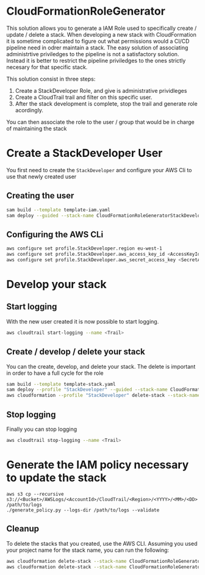 # CloudFormationRoleGenerator

This solution allows you to generate a IAM Role used to specifically create / update / delete a stack.
When developing a new stack with CloudFormation it is sometime complicated to figure out what permissions would a CI/CD pipeline need in odrer maintain a stack. 
The easy solution of associating administrtive priviledges to the pipeline is not a satisfactory solution. 
Instead it is better to restrict the pipeline priviledges to the ones strictly necesary for that specific stack.

This solution consist in three steps:

1. Create a StackDeveloper Role, and give is administrative prividleges
1. Create a CloudTrail trail and filter on this specific user.
1. After the stack development is complete, stop the trail and generate role acordingly.

You can then associate the role to the user / group that would be in charge of maintaining the stack

# Create a StackDeveloper User

You first need to create the `StackDeveloper` and configure your AWS Cli to use that newly created user

## Creating the user

```bash
sam build --template template-iam.yaml
sam deploy --guided --stack-name CloudFormationRoleGeneratorStackDeveloper --capabilities "CAPABILITY_IAM CAPABILITY_NAMED_IAM"
```

## Configuring the AWS CLi

```bash
aws configure set profile.StackDeveloper.region eu-west-1
aws configure set profile.StackDeveloper.aws_access_key_id <AccessKeyId>
aws configure set profile.StackDeveloper.aws_secret_access_key <SecretAccessKey>
```

# Develop your stack

## Start logging
With the new user created it is now possible to start logging.

```bash
aws cloudtrail start-logging --name <Trail>
``` 

## Create / develop / delete your stack
You can the create, develop, and delete your stack. The delete is important in order to have a full cycle for the role

```bash
sam build --template template-stack.yaml
sam deploy --profile "StackDeveloper" --guided --stack-name CloudFormationRoleGeneratorSampleStack
aws cloudformation --profile "StackDeveloper" delete-stack --stack-name CloudFormationRoleGeneratorSampleStack
```

## Stop logging

Finally you can stop logging 

```bash
aws cloudtrail stop-logging --name <Trail>
```

# Generate the IAM policy necessary to update the stack

```shell
aws s3 cp --recursive s3://<Bucket>/AWSLogs/<AccountId>/CloudTrail/<Region>/<YYYY>/<MM>/<DD> /path/to/logs
./generate_policy.py --logs-dir /path/to/logs --validate 
```

## Cleanup

To delete the stacks that you created, use the AWS CLI. Assuming you used your project name for the stack name, you can run the following:

```bash
aws cloudformation delete-stack --stack-name CloudFormationRoleGeneratorSampleStack
aws cloudformation delete-stack --stack-name CloudFormationRoleGeneratorStackDeveloper
```